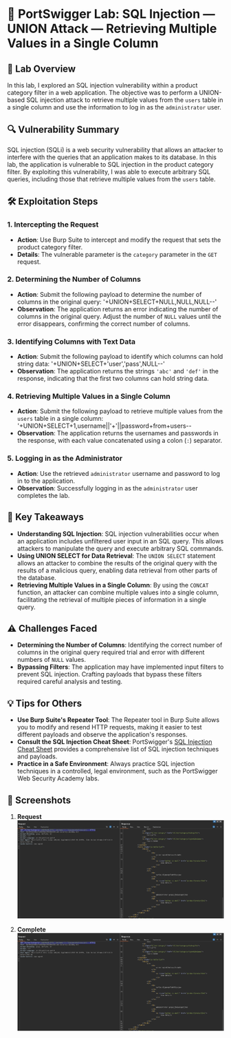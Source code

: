 # 🧪 PortSwigger Lab: SQL Injection — UNION Attack — Retrieving Multiple Values in a Single Column

## 🎯 Lab Overview

In this lab, I explored an SQL injection vulnerability within a product category filter in a web application. The objective was to perform a UNION-based SQL injection attack to retrieve multiple values from the `users` table in a single column and use the information to log in as the `administrator` user.

## 🔍 Vulnerability Summary

SQL injection (SQLi) is a web security vulnerability that allows an attacker to interfere with the queries that an application makes to its database. In this lab, the application is vulnerable to SQL injection in the product category filter. By exploiting this vulnerability, I was able to execute arbitrary SQL queries, including those that retrieve multiple values from the `users` table.

## 🛠️ Exploitation Steps

### 1. Intercepting the Request

- **Action**: Use Burp Suite to intercept and modify the request that sets the product category filter.
- **Details**: The vulnerable parameter is the `category` parameter in the `GET` request.

### 2. Determining the Number of Columns

- **Action**: Submit the following payload to determine the number of columns in the original query:
'+UNION+SELECT+NULL,NULL,NULL--'
- **Observation**: The application returns an error indicating the number of columns in the original query. Adjust the number of `NULL` values until the error disappears, confirming the correct number of columns.

### 3. Identifying Columns with Text Data

- **Action**: Submit the following payload to identify which columns can hold string data:
'+UNION+SELECT+'user','pass',NULL--'
- **Observation**: The application returns the strings `'abc'` and `'def'` in the response, indicating that the first two columns can hold string data.

### 4. Retrieving Multiple Values in a Single Column

- **Action**: Submit the following payload to retrieve multiple values from the `users` table in a single column:
'+UNION+SELECT+1,username||'+'||password+from+users-- 
- **Observation**: The application returns the usernames and passwords in the response, with each value concatenated using a colon (`:`) separator.

### 5. Logging in as the Administrator

- **Action**: Use the retrieved `administrator` username and password to log in to the application.
- **Observation**: Successfully logging in as the `administrator` user completes the lab.

## 🧠 Key Takeaways

- **Understanding SQL Injection**: SQL injection vulnerabilities occur when an application includes unfiltered user input in an SQL query. This allows attackers to manipulate the query and execute arbitrary SQL commands.
- **Using UNION SELECT for Data Retrieval**: The `UNION SELECT` statement allows an attacker to combine the results of the original query with the results of a malicious query, enabling data retrieval from other parts of the database.
- **Retrieving Multiple Values in a Single Column**: By using the `CONCAT` function, an attacker can combine multiple values into a single column, facilitating the retrieval of multiple pieces of information in a single query.

## ⚠️ Challenges Faced

- **Determining the Number of Columns**: Identifying the correct number of columns in the original query required trial and error with different numbers of `NULL` values.
- **Bypassing Filters**: The application may have implemented input filters to prevent SQL injection. Crafting payloads that bypass these filters required careful analysis and testing.

## 💡 Tips for Others

- **Use Burp Suite's Repeater Tool**: The Repeater tool in Burp Suite allows you to modify and resend HTTP requests, making it easier to test different payloads and observe the application's responses.
- **Consult the SQL Injection Cheat Sheet**: PortSwigger's [SQL Injection Cheat Sheet](https://portswigger.net/web-security/sql-injection/cheat-sheet) provides a comprehensive list of SQL injection techniques and payloads.
- **Practice in a Safe Environment**: Always practice SQL injection techniques in a controlled, legal environment, such as the PortSwigger Web Security Academy labs.

## 📸 Screenshots

1. **Request**  
 ![Intercepted Request](https://github.com/Harbeer-Singh/Portswigger-Labs/blob/main/SQL%20INJECTION/LAB-10/images/1.png)

2. **Complete**  
 ![Number of Columns](https://github.com/Harbeer-Singh/Portswigger-Labs/blob/main/SQL%20INJECTION/LAB-10/images/1.png)
